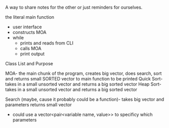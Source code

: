 A way to share notes for the other or just reminders for ourselves.

the literal main function
- user interface
- constructs MOA
- while
  - prints and reads from CLI
  - calls MOA
  - print output


Class List and Purpose

MOA- the main chunk of the program, creates big vector, does search, sort and returns small SORTED vector to main function to be printed
Quick Sort- takes in a small unsorted vector and returns a big sorted vector
Heap Sort- takes in a small unsorted vector and returns a big sorted vector

Search (maybe, cause it probably could be a function)- takes big vector and parameters returns small vector
 - could use a vector<pair<variable name, value>> to specificy which parameters

